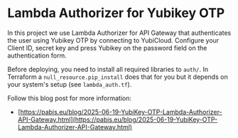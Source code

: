 Lambda Authorizer for Yubikey OTP
==================

In this project we use Lambda Authorizer for API Gateway that authenticates the
user using Yubikey OTP by connecting to YubiCloud. Configure your Client ID,
secret key and press Yubikey on the password field on the authentication form.

Before deploying, you need to install all required libraries to `auth/`. In
Terraform a `null_resource.pip_install` does that for you but it depends on your
system's setup (see `lambda_auth.tf`).

Follow this blog post for more information:

- [https://pabis.eu/blog/2025-06-19-YubiKey-OTP-Lambda-Authorizer-API-Gateway.html](https://pabis.eu/blog/2025-06-19-YubiKey-OTP-Lambda-Authorizer-API-Gateway.html)
